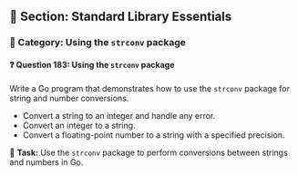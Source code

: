 ## 📘 Section: Standard Library Essentials  
### 🔹 Category: Using the `strconv` package  
#### ❓ Question 183: Using the `strconv` package

Write a Go program that demonstrates how to use the `strconv` package for string and number conversions.

- Convert a string to an integer and handle any error.
- Convert an integer to a string.
- Convert a floating-point number to a string with a specified precision.

🔧 **Task:** Use the `strconv` package to perform conversions between strings and numbers in Go.
